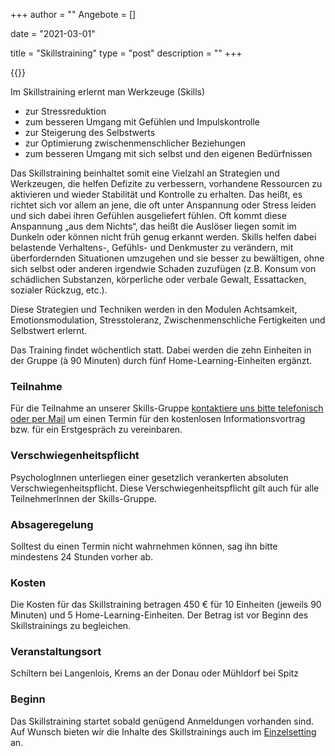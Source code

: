 +++
author = ""
Angebote = []

date = "2021-03-01"

title = "Skillstraining"
type = "post"
description = ""
+++


{{<assetsimg src="skills.webp" alt="Skillstraining Emotionsregulation Stressregulation" >}} 

Im Skillstraining erlernt man Werkzeuge (Skills)

* zur Stressreduktion
* zum besseren Umgang mit Gefühlen und Impulskontrolle
* zur Steigerung des Selbstwerts
* zur Optimierung zwischenmenschlicher Beziehungen
* zum besseren Umgang mit sich selbst und den eigenen Bedürfnissen

Das Skillstraining beinhaltet somit eine Vielzahl an Strategien und Werkzeugen, die helfen Defizite zu verbessern, vorhandene Ressourcen zu aktivieren und wieder Stabilität und Kontrolle zu erhalten. Das heißt, es richtet sich vor allem an jene, die oft unter Anspannung oder Stress leiden und sich dabei ihren Gefühlen ausgeliefert fühlen. Oft kommt diese Anspannung „aus dem Nichts“, das heißt die Auslöser liegen somit im Dunkeln oder können nicht früh genug erkannt werden. Skills helfen dabei belastende Verhaltens-, Gefühls- und Denkmuster zu verändern, mit überfordernden Situationen umzugehen und sie besser zu bewältigen, ohne sich selbst oder anderen irgendwie Schaden zuzufügen (z.B. Konsum von schädlichen Substanzen, körperliche oder verbale Gewalt, Essattacken, sozialer Rückzug, etc.).

Diese Strategien und Techniken werden in den Modulen Achtsamkeit, Emotionsmodulation, Stresstoleranz, Zwischenmenschliche Fertigkeiten und Selbstwert erlernt. 

Das Training findet wöchentlich statt. Dabei werden die zehn Einheiten in der Gruppe (à 90 Minuten) durch fünf Home-Learning-Einheiten ergänzt. 


### Teilnahme

Für die Teilnahme an unserer Skills-Gruppe [kontaktiere uns bitte telefonisch oder per Mail](/contact) um einen Termin für den kostenlosen Informationsvortrag bzw. für ein Erstgespräch zu vereinbaren.

### Verschwiegenheitspflicht 

PsychologInnen unterliegen einer gesetzlich verankerten absoluten Verschwiegenheitspflicht. Diese Verschwiegenheitspflicht gilt auch für alle TeilnehmerInnen der Skills-Gruppe. 

### Absageregelung 

Solltest du einen Termin nicht wahrnehmen können, sag ihn bitte mindestens 24 Stunden vorher ab. 


### Kosten 

Die Kosten für das Skillstraining betragen 450 € für 10 Einheiten (jeweils 90 Minuten) und 5 Home-Learning-Einheiten. Der Betrag ist vor Beginn des Skillstrainings zu begleichen. 


### Veranstaltungsort 
Schiltern bei Langenlois, Krems an der Donau oder Mühldorf bei Spitz

### Beginn

Das Skillstraining startet sobald genügend Anmeldungen vorhanden sind. Auf Wunsch bieten wir die Inhalte des Skillstrainings auch im [Einzelsetting](/angebot) an.